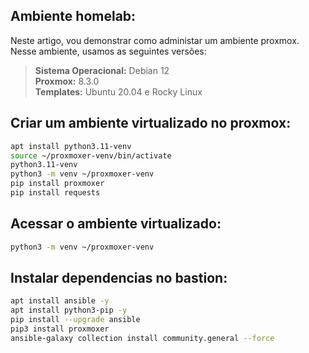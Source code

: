 ## Ambiente homelab:
Neste artigo, vou demonstrar como administar um ambiente proxmox.<br>
Nesse ambiente, usamos as seguintes versões:

> **Sistema Operacional:** Debian 12<br>
> **Proxmox:** 8.3.0<br>
> **Templates:** Ubuntu 20.04 e Rocky Linux

## Criar um ambiente virtualizado no proxmox:
```bash
apt install python3.11-venv
source ~/proxmoxer-venv/bin/activate
python3.11-venv
python3 -m venv ~/proxmoxer-venv
pip install proxmoxer
pip install requests
```
## Acessar o ambiente virtualizado:
```bash
python3 -m venv ~/proxmoxer-venv
```
## Instalar dependencias no bastion:
```bash
apt install ansible -y
apt install python3-pip -y
pip install --upgrade ansible
pip3 install proxmoxer
ansible-galaxy collection install community.general --force

